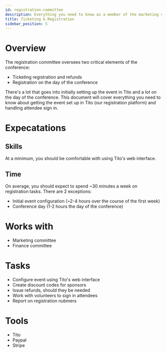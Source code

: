 ```yaml
---
id: registration-committee
description: Everything you need to know as a member of the marketing committee
title: Ticketing & Registration
sidebar_position: 5
---
```


# Overview

The registration committee oversees two critical elements of the conference:

* Ticketing registration and refunds
* Registration on the day of the conference

There's a lot that goes into initially setting up the event in Tito and a lot on the day of the conference. This document will cover everything you need to know about getting the event set up in Tito (our registration platform) and handling attendee sign in.

# Expecatations

## Skills

At a minimum, you should be comfortable with using Tito's web interface.

## Time

On average, you should expect to spend ~30 minutes a week on registration tasks. There are 2 exceptions:

* Initial event configuration (~2-4 hours over the course of the first week)
* Conference day (1-2 hours the day of the conference)

# Works with

* Marketing committee
* Finance committee

# Tasks

* Configure event using Tito's web interface
* Create discount codes for sponsors
* Issue refunds, should they be needed
* Work with volunteers to sign in attendees
* Report on registration nubmers

# Tools

* Tito
* Paypal
* Stripe

#